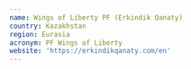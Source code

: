 ```yaml
---
name: Wings of Liberty PF (Erkindik Qanaty)
country: Kazakhstan
region: Eurasia
acronym: PF Wings of Liberty
website: 'https://erkindikqanaty.com/en'
---
```


